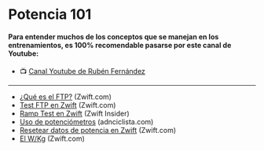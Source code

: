 # Potencia 101

#### Para entender muchos de los conceptos que se manejan en los entrenamientos, es 100% recomendable pasarse por este canal de Youtube:
- :tv: [Canal Youtube de Rubén Fernández](https://www.youtube.com/c/Rub%C3%A9nFern%C3%A1ndezCiclismo/)

***

- [¿Qué es el FTP?](https://zwift.com/news/4100-zwift-how-to-understanding-finding-your-ftp) (Zwift.com)
- [Test FTP en Zwift](https://zwift.com/news/4112-zwift-how-to-take-an-ftp-test) (Zwift.com)
- [Ramp Test en Zwift](https://zwiftinsider.com/new-ramp-test/) (Zwift Insider)
- [Uso de potenciómetros](https://www.adnciclista.com/que-potenciometro-elegir/) (adnciclista.com)
- [Resetear datos de potencia en Zwift](https://zwiftinsider.com/reset-personal-best-power-numbers/) (Zwift.com)
- [El W/Kg](https://community.zwift.com/news/4083-zwift-how-to-understanding-wattskg) (Zwift.com)
